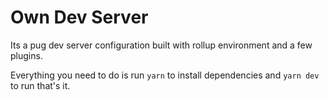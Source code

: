 # Own Dev Server

Its a pug dev server configuration built with rollup environment and a few plugins.

Everything you need to do is run `yarn` to install dependencies and `yarn dev` to run that's it.
